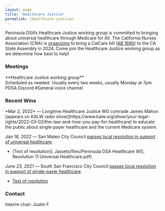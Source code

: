 ```yaml
---
layout: page
title: "Healthcare Justice"
permalink: /healthcare-justice/
---
```

Peninsula DSA’s Healthcare Justice working group is committed to bringing about universal healthcare through Medicare for All. The California Nurses Association (CNA) is [organizing](https://www.nationalnursesunited.org/calcare) to bring a CalCare bill ([AB 1690](https://legiscan.com/CA/text/AB1690/id/2708267#:~:text=This%20bill%20would%20state%20the,every%20resident%20of%20the%20state.)) to the CA State Assembly in 2024. Come join the Healthcare Justice working group as we determine how best to help!

<h3>Meetings</h3>
**Healthcare Justice working group**
<br>Scheduled as needed. Usually every two weeks, usually Monday at 7pm
<br>PDSA Discord #General voice channel

<h3>Recent Wins</h3>
*Mar 2, 2022* — Longtime Healthcare Justice WG comrade James Mahon [appears on KALW radio show](https://www.kalw.org/show/your-legal-rights/2022-03-02/the-law-and-how-you-pay-for-healthcare) to educate the public about single-payer healthcare and the current Medicare system.

*Jan 18, 2022* — San Mateo City Council [passes local resolution in support of universal healthcare](https://patch.com/california/sanmateo/san-mateo-city-council-signals-support-universal-healthcare).
* [Text of resolution](../assets/files/Peninsula DSA Healthcare WG, Resolution 11 Universal Healthcare.pdf)

*June 23, 2021* — South San Francisco City Council [passes local resolution in support of single-payer healthcare](https://www.smdailyjournal.com/news/local/south-san-francisco-council-supports-single-payer-health-effort/article_db5cb4ec-d7e3-11eb-9efe-6b9ca400d1e6.html).
* [Text of resolution](http://www.medicare4allresolutions.org/wp-content/uploads/2021/08/South-San-Francisco-Reso-127-2021-21-525-2.pdf)

<h3>Contact</h3>
Interim chair: Justin F
